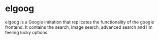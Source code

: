 # elgoog
 elgoog is a Google imitation that replicates the functionality of the google frontend.
 It contains the search, image search, advanced search and I'm feeling lucky options.

